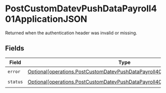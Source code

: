 # PostCustomDatevPushDataPayroll401ApplicationJSON

Returned when the authentication header was invalid or missing.


## Fields

| Field                                                                                                                                                                | Type                                                                                                                                                                 | Required                                                                                                                                                             | Description                                                                                                                                                          |
| -------------------------------------------------------------------------------------------------------------------------------------------------------------------- | -------------------------------------------------------------------------------------------------------------------------------------------------------------------- | -------------------------------------------------------------------------------------------------------------------------------------------------------------------- | -------------------------------------------------------------------------------------------------------------------------------------------------------------------- |
| `error`                                                                                                                                                              | [Optional[operations.PostCustomDatevPushDataPayroll401ApplicationJSONError]](undefined/models/operations/postcustomdatevpushdatapayroll401applicationjsonerror.md)   | :heavy_check_mark:                                                                                                                                                   | N/A                                                                                                                                                                  |
| `status`                                                                                                                                                             | [Optional[operations.PostCustomDatevPushDataPayroll401ApplicationJSONStatus]](undefined/models/operations/postcustomdatevpushdatapayroll401applicationjsonstatus.md) | :heavy_check_mark:                                                                                                                                                   | N/A                                                                                                                                                                  |